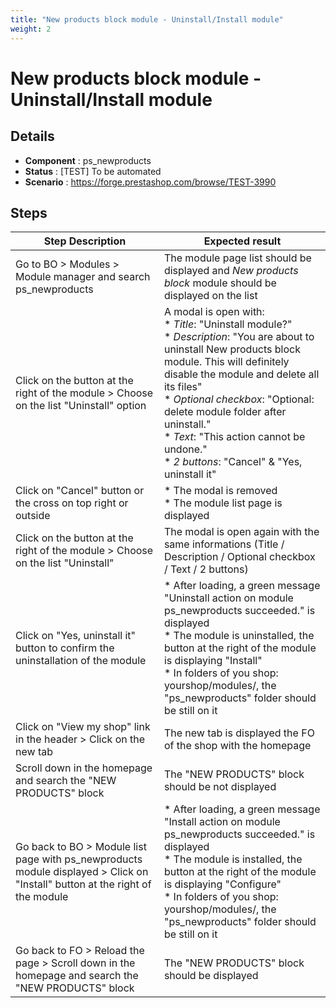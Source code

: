 ```yaml
---
title: "New products block module - Uninstall/Install module"
weight: 2
---
```


# New products block module - Uninstall/Install module
## Details
* **Component** : ps_newproducts
* **Status** : [TEST] To be automated
* **Scenario** : https://forge.prestashop.com/browse/TEST-3990

## Steps
| Step Description | Expected result |
| ----- | ----- |
| Go to BO > Modules > Module manager and search ps_newproducts | The module page list should be displayed and *New products block* module should be displayed on the list |
| Click on the button at the right of the module > Choose on the list "Uninstall" option | A modal is open with:<br> * *Title*: "Uninstall module?"<br> * *Description*: "You are about to uninstall New products block module. This will definitely disable the module and delete all its files"<br> * *Optional* *checkbox*: "Optional: delete module folder after uninstall."<br> * *Text*: "This action cannot be undone."<br> * *2 buttons*: "Cancel" & "Yes, uninstall it" |
| Click on "Cancel" button or the cross on top right or outside | * The modal is removed<br> * The module list page is displayed |
| Click on the button at the right of the module > Choose on the list "Uninstall" | The modal is open again with the same informations (Title / Description / Optional checkbox / Text / 2 buttons) |
| Click on "Yes, uninstall it" button to confirm the uninstallation of the module | * After loading, a green message "Uninstall action on module ps_newproducts succeeded." is displayed<br> * The module is uninstalled, the button at the right of the module is displaying "Install"<br> * In folders of you shop: yourshop/modules/, the "ps_newproducts" folder should be still on it |
| Click on "View my shop" link in the header > Click on the new tab | The new tab is displayed the FO of the shop with the homepage |
| Scroll down in the homepage and search the "NEW PRODUCTS" block | The "NEW PRODUCTS" block should be not displayed |
| Go back to BO > Module list page with ps_newproducts module displayed > Click on "Install" button at the right of the module | * After loading, a green message "Install action on module ps_newproducts succeeded." is displayed<br> * The module is installed, the button at the right of the module is displaying "Configure"<br> * In folders of you shop: yourshop/modules/, the "ps_newproducts" folder should be still on it |
| Go back to FO > Reload the page > Scroll down in the homepage and search the "NEW PRODUCTS" block | The "NEW PRODUCTS" block should be displayed |